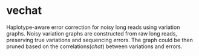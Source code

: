 # vechat
Haplotype-aware error correction for noisy long reads using variation graphs. Noisy variation graphs are constructed from raw long reads, preserving true *v*ariations and sequencing *e*rrors. The graph could be then pruned based on the correlations(*chat*) between variations and errors.